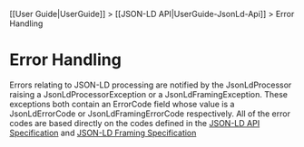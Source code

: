 [[User Guide|UserGuide]] > [[JSON-LD API|UserGuide-JsonLd-Api]] > Error Handling

# Error Handling

Errors relating to JSON-LD processing are notified by the JsonLdProcessor raising a JsonLdProcessorException or a JsonLdFramingException. These exceptions both contain an ErrorCode field whose value is a JsonLdErrorCode or JsonLdFramingErrorCode respectively. All of the error codes are based directly on the codes defined in the [JSON-LD API Specification](https://json-ld.org/spec/latest/json-ld-api/) and [JSON-LD Framing Specification](https://json-ld.org/spec/latest/json-ld-framing/)
